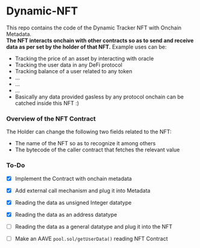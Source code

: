 # Dynamic-NFT
This repo contains the code of the Dynamic Tracker NFT with Onchain Metadata.<br>
__The NFT interacts onchain with other contracts so as to send and receive data as per set by the holder of that NFT.__
Example uses can be:
- Tracking the price of an asset by interacting with oracle
- Tracking the user data in any DeFi protocol
- Tracking balance of a user related to any token
- ...
- ...
- ...
- Basically any data provided gasless by any protocol onchain can be catched inside this NFT :)

### Overview of the NFT Contract
The Holder can change the following two fields related to the NFT:
+ The name of the NFT so as to recognize it among others
+ The bytecode of the caller contract that fetches the relevant value

### To-Do
- [x] Implement the Contract with onchain metadata
- [x] Add external call mechanism and plug it into Metadata
- [x] Reading the data as unsigned Integer datatype
- [x] Reading the data as an address datatype
- [ ] Reading the data as a general datatype and plug it into the NFT
- [ ] Make an AAVE `pool.sol/getUserData()` reading NFT Contract

